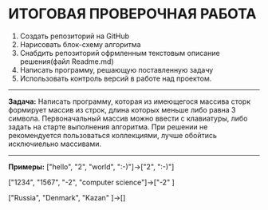 # ИТОГОВАЯ ПРОВЕРОЧНАЯ РАБОТА
1. Создать репозиторий на GitHub
2. Нарисовать блок-схему алгоритма
3. Снабдить репозиторий офрмленным текстовым описание решения(файл Readme.md)
4. Написать программу, решающую поставленную задачу
5. Использовать контроль версий в работе над проектом.
---
**Задача:** Написать программу, которая из имеющегося массива сторк формирует массив из строк, длина которых меньше либо равна 3 символа. Первоначальный массив можно ввести с клавиатуры, либо задать на старте выполнения алгоритма. При решении не рекомендуется пользоваться коллекциями, лучше обойтись исключиельно массивами.

---
__Примеры:__
["hello", "2", "world", ":-)"]->["2", ":-)"]

["1234", "1567", "-2", "computer science"]->["-2" ]

["Russia", "Denmark", "Kazan" ]->[]